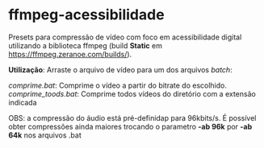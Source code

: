 # ffmpeg-acessibilidade

Presets para compressão de vídeo com foco em acessibilidade digital utilizando a biblioteca ffmpeg (build **Static** em https://ffmpeg.zeranoe.com/builds/). 

**Utilização**: Arraste o arquivo de vídeo para um dos arquivos *batch*:

*comprime.bat*: Comprime o vídeo a partir do bitrate do escolhido. 
*comprime_toods.bat*: Comprime todos vídeos do diretório com a extensão indicada

OBS: a compressão do áudio está pré-definidap para 96kbits/s. É possível obter compressões ainda maiores trocando o parametro **-ab 96k** por **-ab 64k** nos arquivos .bat
